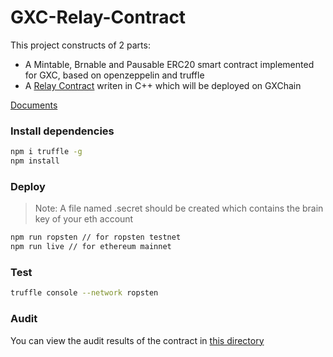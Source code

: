# GXC-Relay-Contract

This project constructs of 2 parts:

- A Mintable, Brnable and Pausable ERC20 smart contract implemented for GXC, based on openzeppelin and truffle
- A [Relay Contract](./gxc-contract) writen in C++ which will be deployed on GXChain

[Documents](./docs/README.md)

### Install dependencies

```bash
npm i truffle -g
npm install
```

### Deploy

> Note: A file named .secret should be created which contains the brain key of your eth account

```bash
npm run ropsten // for ropsten testnet
npm run live // for ethereum mainnet
```

### Test

```bash
truffle console --network ropsten
```

### Audit
You can view the audit results of the contract in [this directory](./audit/README.md) 
